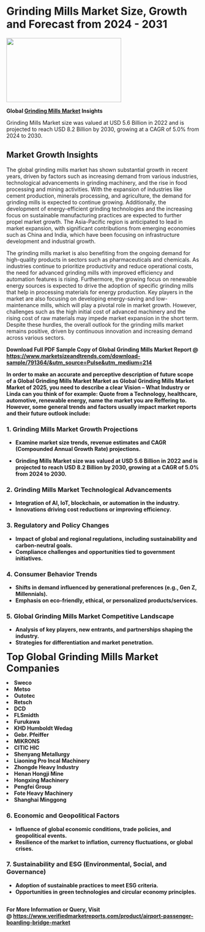 <H1>Grinding Mills Market Size, Growth and Forecast from 2024 - 2031</H1><img class="aligncenter size-medium wp-image-584254" src="https://thirdeyenews.in/wp-content/uploads/2024/09/Global-Market-Research-300x168.jpeg" alt="" width="300" height="168" /><p><strong>Global&nbsp;<a href="https://www.marketsizeandtrends.com/download-sample/791364/&amp;utm_source=Pulse&amp;utm_medium=214">Grinding Mills Market</a> Insights</strong></p><p>Grinding Mills Market size was valued at USD 5.6 Billion in 2022 and is projected to reach USD 8.2 Billion by 2030, growing at a CAGR of 5.0% from 2024 to 2030.</p><p><h2>Market Growth Insights</h2> <p>The global grinding mills market has shown substantial growth in recent years, driven by factors such as increasing demand from various industries, technological advancements in grinding machinery, and the rise in food processing and mining activities. With the expansion of industries like cement production, minerals processing, and agriculture, the demand for grinding mills is expected to continue growing. Additionally, the development of energy-efficient grinding technologies and the increasing focus on sustainable manufacturing practices are expected to further propel market growth. The Asia-Pacific region is anticipated to lead in market expansion, with significant contributions from emerging economies such as China and India, which have been focusing on infrastructure development and industrial growth.</p> <p><strong></strong></p> <p>The grinding mills market is also benefiting from the ongoing demand for high-quality products in sectors such as pharmaceuticals and chemicals. As industries continue to prioritize productivity and reduce operational costs, the need for advanced grinding mills with improved efficiency and automation features is rising. Furthermore, the growing focus on renewable energy sources is expected to drive the adoption of specific grinding mills that help in processing materials for energy production. Key players in the market are also focusing on developing energy-saving and low-maintenance mills, which will play a pivotal role in market growth. However, challenges such as the high initial cost of advanced machinery and the rising cost of raw materials may impede market expansion in the short term. Despite these hurdles, the overall outlook for the grinding mills market remains positive, driven by continuous innovation and increasing demand across various sectors.</p> <p><strong></p><p><span class=""><strong>Download Full PDF Sample Copy of Global Grinding Mills Market Report</strong> @ <a href="https://www.marketsizeandtrends.com/download-sample/791364/&amp;utm_source=Pulse&amp;utm_medium=214" target="_blank">https://www.marketsizeandtrends.com/download-sample/791364/&amp;utm_source=Pulse&amp;utm_medium=214</a></span></p><p>In order to make an accurate and perceptive description of future scope of a Global&nbsp;Grinding Mills Market Market as Global&nbsp;Grinding Mills Market Market of 2025, you need to describe a clear Vision &ndash; What Industry or Linda can you think of for example: Quote from a Technology, healthcare, automotive, renewable energy, name the market you are Reffering to. However, some general trends and factors usually impact market reports and their future outlook include:</p><h3>1.&nbsp;<strong>Grinding Mills Market Growth Projections</strong></h3><ul><li>Examine market size trends, revenue estimates and CAGR (Compounded Annual Growth Rate) projections.</li><li><p>Grinding Mills Market size was valued at USD 5.6 Billion in 2022 and is projected to reach USD 8.2 Billion by 2030, growing at a CAGR of 5.0% from 2024 to 2030.</p></li></ul><h3>2.&nbsp;<strong>Grinding Mills Market Technological Advancements</strong></h3><ul><li>Integration of AI, IoT, blockchain, or automation in the industry.</li><li>Innovations driving cost reductions or improving efficiency.</li></ul><h3>3.&nbsp;<strong>Regulatory and Policy Changes</strong></h3><ul><li>Impact of global and regional regulations, including sustainability and carbon-neutral goals.</li><li>Compliance challenges and opportunities tied to government initiatives.</li></ul><h3>4.&nbsp;<strong>Consumer Behavior Trends</strong></h3><ul><li>Shifts in demand influenced by generational preferences (e.g., Gen Z, Millennials).</li><li>Emphasis on eco-friendly, ethical, or personalized products/services.</li></ul><h3>5.&nbsp;<strong>Global Grinding Mills Market Competitive Landscape</strong></h3><ul><li>Analysis of key players, new entrants, and partnerships shaping the industry.</li><li>Strategies for differentiation and market penetration.</li></ul><p data-pm-slice="1 1 []"><span style="color: inherit; font-family: inherit; font-size: 25px;">Top Global Grinding Mills Market Companies</span></p><div class="" data-test-id=""><p><li>Sweco</li><li> Metso</li><li> Outotec</li><li> Retsch</li><li> DCD</li><li> FLSmidth</li><li> Furukawa</li><li> KHD Humboldt Wedag</li><li> Gebr. Pfeiffer</li><li> MIKRONS</li><li> CITIC HIC</li><li> Shenyang Metallurgy</li><li> Liaoning Pro Incal Machinery</li><li> Zhongde Heavy Industry</li><li> Henan Hongji Mine</li><li> Hongxing Machinery</li><li> Pengfei Group</li><li> Fote Heavy Machinery</li><li> Shanghai Minggong</li></p></div><h3>6.&nbsp;<strong>Economic and Geopolitical Factors</strong></h3><ul><li>Influence of global economic conditions, trade policies, and geopolitical events.</li><li>Resilience of the market to inflation, currency fluctuations, or global crises.</li></ul><h3>7.&nbsp;<strong>Sustainability and ESG (Environmental, Social, and Governance)</strong></h3><ul><li>Adoption of sustainable practices to meet ESG criteria.</li><li>Opportunities in green technologies and circular economy principles.</li></ul><h2><strong style="font-size: 14px;">For More Information or Query, Visit @&nbsp;</strong><a style="background-color: #ffffff; font-size: 14px;" href="https://www.marketsizeandtrends.com/report/grinding-mills-market/" target="_blank">https://www.verifiedmarketreports.com/product/airport-passenger-boarding-bridge-market</a></h2>
